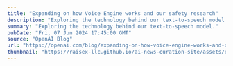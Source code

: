 ```yaml
---
title: "Expanding on how Voice Engine works and our safety research"
description: "Exploring the technology behind our text-to-speech model."
summary: "Exploring the technology behind our text-to-speech model."
pubDate: "Fri, 07 Jun 2024 17:45:00 GMT"
source: "OpenAI Blog"
url: "https://openai.com/blog/expanding-on-how-voice-engine-works-and-our-safety-research"
thumbnail: "https://raisex-llc.github.io/ai-news-curation-site/assets/openai_logo.png"
---
```


